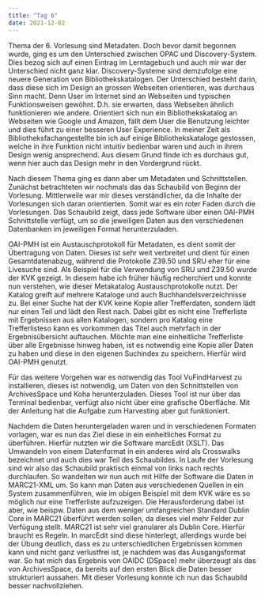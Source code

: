 ```yaml
---
title: "Tag 6"
date: 2021-12-02
---
```


Thema der 6. Vorlesung sind Metadaten. Doch bevor damit begonnen wurde, ging es um den Unterschied zwischen OPAC und Discovery-System. Dies bezog sich auf einen Eintrag im Lerntagebuch und auch mir war der Unterschied nicht ganz klar. Discovery-Systeme sind demzufolge eine neuere Generation von Bibliothekskatalogen. Der Unterschied besteht darin, dass diese sich im Design an grossen Webseiten orientieren, was durchaus Sinn macht. Denn User im Internet sind an Webseiten und typischen Funktionsweisen gewöhnt. D.h. sie erwarten, dass Webseiten ähnlich funktionieren wie andere. Orientiert sich nun ein Bibliothekskatalog an Webseiten wie Google und Amazon, fällt dem User die Benutzung leichter und dies führt zu einer besseren User Experience. In meiner Zeit als Bibliotheksfachangestellte bin ich auf einige Bibliothekskataloge gestossen, welche in ihre Funktion nicht intuitiv bedienbar waren und auch in ihrem Design wenig ansprechend. Aus diesem Grund finde ich es durchaus gut, wenn hier auch das Design mehr in den Vordergrund rückt. 

Nach diesem Thema ging es dann aber um Metadaten und Schnittstellen. Zunächst betrachteten wir nochmals das das Schaubild von Beginn der Vorlesung. Mittlerweile war mir dieses verständlicher, da die Inhalte der Vorlesungen sich daran orientierten. Somit war es ein roter Faden durch die Vorlesungen. Das Schaubild zeigt, dass jede Software über einen OAI-PMH Schnittstelle verfügt, um so die jeweiligen Daten aus den verschiedenen Datenbanken im jeweiligen Format herunterzuladen. 

OAI-PMH ist ein Austauschprotokoll für Metadaten, es dient somit der Übertragung von Daten. Dieses ist sehr weit verbreitet und dient für einen Gesamtdatenabzug, während die Protokolle Z39.50 und SRU eher für eine Livesuche sind. Als Beispiel für die Verwendung von SRU und Z39.50 wurde der KVK gezeigt. In diesem habe ich früher häufig recherchiert und konnte nun verstehen, wie dieser Metakatalog Austauschprotokolle nutzt. Der Katalog greift auf mehrere Kataloge und auch Buchhandelsverzeichnisse zu. Bei einer Suche hat der KVK keine Kopie aller Trefferdaten, sondern lädt nur einen Teil und lädt den Rest nach. Dabei gibt es nicht eine Trefferliste mit Ergebnissen aus allen Katalogen, sondern pro Katalog eine Trefferlisteso kann es vorkommen das Titel auch mehrfach in der Ergebnisübersicht auftauchen. Möchte man eine einheitliche Trefferliste über alle Ergebnisse hinweg haben, ist es notwendig eine Kopie aller Daten zu haben und diese in den eigenen Suchindex zu speichern. Hierfür wird OAI-PMH genutzt. 

Für das weitere Vorgehen war es notwendig das Tool VuFindHarvest zu installieren, dieses ist notwendig, um Daten von den Schnittstellen von ArchivesSpace und Koha herunterzuladen. Dieses Tool ist nur über das Terminal bedienbar, verfügt also nicht über eine grafische Oberfläche. Mit der Anleitung hat die Aufgabe zum Harvesting aber gut funktioniert.  

Nachdem die Daten heruntergeladen waren und in verschiedenen Formaten vorlagen, war es nun das Ziel diese in ein einheitliches Format zu überführen.  Hierfür nutzten wir die Software marcEdit (XSLT). Das Umwandeln von einem Datenformat in ein anderes wird als 
Crosswalks bezeichnet und auch dies war Teil des Schaubildes. In Laufe der Vorlesung sind wir also das Schaubild praktisch einmal von links nach rechts durchlaufen. So wandelten wir nun auch mit Hilfe der Software die Daten in MARC21-XML um. So kann man Daten aus verschiedenen Quellen in ein System zusammenführen, wie im obigen Beispiel mit dem KVK wäre es so möglich nur eine Trefferliste aufzuzeigen. 
Die Herausforderung dabei ist aber, wie beispw. Daten aus dem weniger umfangreichen Standard Dublin Core in MARC21 überführt werden sollen, da dieses viel mehr Felder zur Verfügung stellt. MARC21 ist sehr viel granularer als Dublin Core. Hierfür braucht es Regeln. In marcEdit sind diese hinterlegt, allerdings wurde bei der Übung deutlich, dass es zu unterschiedlichen Ergebnissen kommen kann und nicht ganz verlustfrei ist, je nachdem was das Ausgangsformat war. So hat mich das Ergebnis von OAIDC (DSpace) mehr überzeugt als das von ArchivesSpace, da bereits auf den ersten Blick die Daten besser strukturiert aussahen. Mit dieser Vorlesung konnte ich nun das Schaubild besser nachvollziehen.

